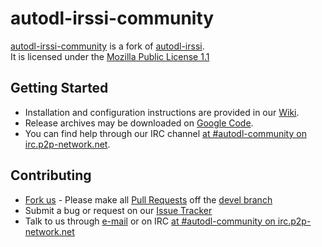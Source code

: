 # autodl-irssi-community
[autodl-irssi-community](https://github.com/autodl-community/autodl-irssi) is a fork of [autodl-irssi](http://sourceforge.net/projects/autodl-irssi/).  
It is licensed under the [Mozilla Public License 1.1](https://www.mozilla.org/MPL/1.1/)  

## Getting Started
* Installation and configuration instructions are provided in our [Wiki](https://github.com/autodl-community/autodl-irssi/wiki).
* Release archives may be downloaded on [Google Code](https://code.google.com/p/autodl-irssi-community/downloads/list).
* You can find help through our IRC channel [at #autodl-community on irc.p2p-network.net](irc://irc.p2p-network.net/autodl-community).

## Contributing
* [Fork us](https://help.github.com/articles/fork-a-repo) - Please make all [Pull Requests](https://help.github.com/articles/creating-a-pull-request) off the [devel branch](https://github.com/autodl-community/autodl-irssi/tree/devel)
* Submit a bug or request on our [Issue Tracker](https://github.com/autodl-community/autodl-irssi/issues)
* Talk to us through [e-mail](autodl.irssi.community@gmail.com) or on IRC [at #autodl-community on irc.p2p-network.net](irc://irc.p2p-network.net/autodl-community)
